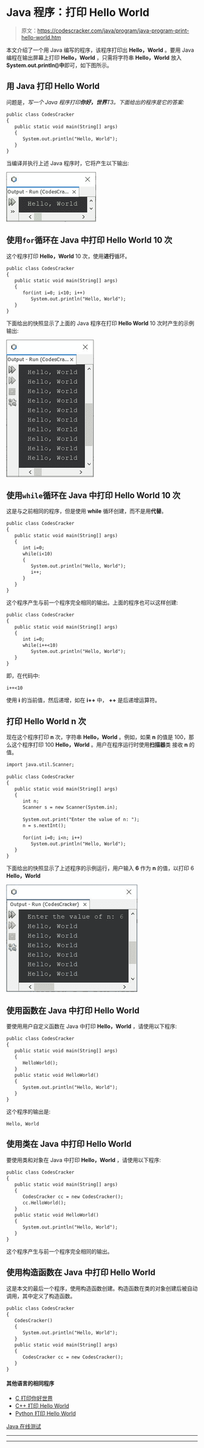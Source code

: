 # Java 程序：打印 Hello World 

> 原文：<https://codescracker.com/java/program/java-program-print-hello-world.htm>

本文介绍了一个用 Java 编写的程序，该程序打印出 **Hello，World** 。要用 Java 编程在输出屏幕上打印 **Hello，World** ，只需将字符串 **Hello，World** 放入 **System.out.println()中**即可，如下图所示。

## 用 Java 打印 Hello World

问题是，*写一个 Java 程序打印**你好，世界**T3。下面给出的程序是它的答案:*

```
public class CodesCracker
{
   public static void main(String[] args)
   {
      System.out.println("Hello, World");
   }
}
```

当编译并执行上述 Java 程序时，它将产生以下输出:

![Java Program Print Hello World](img/540298927764af9e099c3b861d4e9b8f.png)

## 使用`for`循环在 Java 中打印 Hello World 10 次

这个程序打印 **Hello，World** 10 次，使用**进行**循环。

```
public class CodesCracker
{
   public static void main(String[] args)
   {
      for(int i=0; i<10; i++)
         System.out.println("Hello, World");
   }
}
```

下面给出的快照显示了上面的 Java 程序在打印 **Hello World** 10 次时产生的示例输出:

![java print hello world 10 times](img/a684fd803941179ba7ba088afd1bbcc1.png)

## 使用`while`循环在 Java 中打印 Hello World 10 次

这是与之前相同的程序，但是使用 **while** 循环创建，而不是用**代替**。

```
public class CodesCracker
{
   public static void main(String[] args)
   {
      int i=0;
      while(i<10)
      {
         System.out.println("Hello, World");
         i++;
      }
   }
}
```

这个程序产生与前一个程序完全相同的输出。上面的程序也可以这样创建:

```
public class CodesCracker
{
   public static void main(String[] args)
   {
      int i=0;
      while(i++<10)
         System.out.println("Hello, World");
   }
}
```

即，在代码中:

```
i++<10
```

使用 **i** 的当前值，然后递增，如在 **i++** 中， **++** 是后递增运算符。

## 打印 Hello World n 次

现在这个程序打印 **n** 次，字符串 **Hello，World** 。例如，如果 **n** 的值是 100，那么这个程序打印 100 **Hello，World** 。用户在程序运行时使用**扫描器**类 接收 **n** 的值。

```
import java.util.Scanner;

public class CodesCracker
{
   public static void main(String[] args)
   {
      int n;
      Scanner s = new Scanner(System.in);

      System.out.print("Enter the value of n: ");
      n = s.nextInt();

      for(int i=0; i<n; i++)
         System.out.println("Hello, World");
   }
}
```

下面给出的快照显示了上述程序的示例运行，用户输入 **6** 作为 **n** 的值，以打印 6 **Hello，World**

![java print hello world n times](img/2bd73436dd94c9d7bac9cda3d3170fac.png)

## 使用函数在 Java 中打印 Hello World

要使用用户自定义函数在 Java 中打印 **Hello，World** ，请使用以下程序:

```
public class CodesCracker
{
   public static void main(String[] args)
   {
      HelloWorld();
   }
   public static void HelloWorld()
   {
      System.out.println("Hello, World");
   }
}
```

这个程序的输出是:

```
Hello, World
```

## 使用类在 Java 中打印 Hello World

要使用类和对象在 Java 中打印 **Hello，World** ，请使用以下程序:

```
public class CodesCracker
{
   public static void main(String[] args)
   {
      CodesCracker cc = new CodesCracker();
      cc.HelloWorld();
   }
   public static void HelloWorld()
   {
      System.out.println("Hello, World");
   }
}
```

这个程序产生与前一个程序完全相同的输出。

## 使用构造函数在 Java 中打印 Hello World

这是本文的最后一个程序，使用构造函数创建。构造函数在类的对象创建后被自动调用，其中定义了构造函数。

```
public class CodesCracker
{
   CodesCracker()
   {
      System.out.println("Hello, World");
   }
   public static void main(String[] args)
   {
      CodesCracker cc = new CodesCracker();
   }
}
```

#### 其他语言的相同程序

*   [C 打印你好世界](/c/program/c-program-print-hello-world.htm)
*   [C++ 打印 Hello World](/cpp/program/cpp-program-print-hello-world.htm)
*   [Python 打印 Hello World](/python/program/python-program-print-hello-world.htm)

[Java 在线测试](/exam/showtest.php?subid=1)

* * *

* * *
